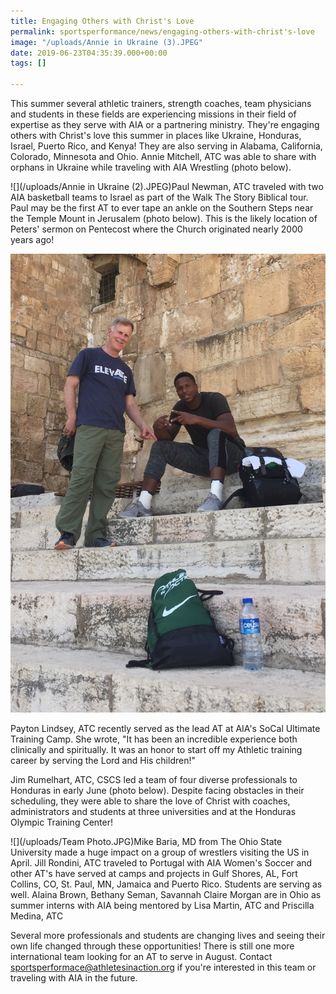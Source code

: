 ```yaml
---
title: Engaging Others with Christ's Love
permalink: sportsperformance/news/engaging-others-with-christ's-love
image: "/uploads/Annie in Ukraine (3).JPEG"
date: 2019-06-23T04:35:39.000+00:00
tags: []

---
```

This summer several athletic trainers, strength coaches, team physicians and students in these fields are experiencing missions in their field of expertise as they serve with AIA or a partnering ministry. They're engaging others with Christ's love this summer in places like Ukraine, Honduras, Israel, Puerto Rico, and Kenya! They are also serving in Alabama, California, Colorado, Minnesota and Ohio. Annie Mitchell, ATC was able to share with orphans in Ukraine while traveling with AIA Wrestling (photo below).

![](/uploads/Annie in Ukraine (2).JPEG)Paul Newman, ATC traveled with two AIA basketball teams to Israel as part of the Walk The Story Biblical tour. Paul may be the first AT to ever tape an ankle on the Southern Steps near the Temple Mount in Jerusalem (photo below). This is the likely location of Peters' sermon on Pentecost where the Church originated nearly 2000 years ago!

![](/uploads/IMG_E5194.JPG)

Payton Lindsey, ATC recently served as the lead AT at AIA's SoCal Ultimate Training Camp. She wrote, "It has been an incredible experience both clinically and spiritually. It was an honor to start off my Athletic training career by serving the Lord and His children!"

Jim Rumelhart, ATC, CSCS led a team of four diverse professionals to Honduras in early June (photo below). Despite facing obstacles in their scheduling, they were able to share the love of Christ with coaches, administrators and students at three universities and at the Honduras Olympic Training Center!

![](/uploads/Team Photo.JPG)Mike Baria, MD from The Ohio State University made a huge impact on a group of wrestlers visiting the US in April. Jill Rondini, ATC traveled to Portugal with AIA Women's Soccer and other AT's have served at camps and projects in Gulf Shores, AL, Fort Collins, CO, St. Paul, MN, Jamaica and Puerto Rico. Students are serving as well. Alaina Brown, Bethany Seman, Savannah Claire Morgan are in Ohio as summer interns with AIA being mentored by Lisa Martin, ATC and Priscilla Medina, ATC

Several more professionals and students are changing lives and seeing their own life changed through these opportunities! There is still one more international team looking for an AT to serve in August. Contact [sportsperformace@athletesinaction.org](sportsperformance@athletesinaction.org) if you're interested in this team or traveling with AIA in the future.